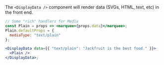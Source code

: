 The `<DisplayData />` component will render data (SVGs, HTML, text, etc) in the front end.

```jsx
// Some "rich" handlers for Media
const Plain = props => <marquee>{props.data}</marquee>;
Plain.defaultProps = {
  mediaType: "text/plain"
};

<DisplayData data={{ "text/plain": "Jackfruit is the best food." }}>
  <Plain />
</DisplayData>;
```
